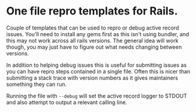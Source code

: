 # One file repro templates for Rails.

Couple of templates that can be used to repro or debug active record issues.
You'll need to install any gems first as this isn't using bundler, and this may
not work across all rails versions. The general idea will work though, you may
just have to figure out what needs changing between versions.

In addition to helping debug issues this is useful for submitting issues as you
can have repro steps contained in a single file. Often this is nicer than
submitting a stack trace with version numbers as it gives maintainers something
they can run.

Running the file with `--debug` will set the active record logger to STDOUT and
also attempt to output a relevant calling line.
